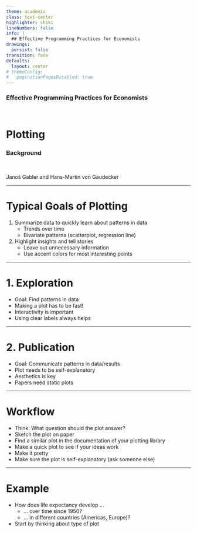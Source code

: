 ```yaml
---
theme: academic
class: text-center
highlighter: shiki
lineNumbers: false
info: |
  ## Effective Programming Practices for Economists
drawings:
  persist: false
transition: fade
defaults:
  layout: center
# themeConfig:
#   paginationPagesDisabled: true
---
```


### Effective Programming Practices for Economists

<br/>

# Plotting

### Background

<br/>


Janoś Gabler and Hans-Martin von Gaudecker

---

# Typical Goals of Plotting

1. Summarize data to quickly learn about patterns in data
   - Trends over time
   - Bivariate patterns (scatterplot, regression line)
1. Highlight insights and tell stories
   - Leave out unnecessary information
   - Use accent colors for most interesting points


---

# 1. Exploration

- Goal: Find patterns in data
- Making a plot has to be fast!
- Interactivity is important
- Using clear labels always helps

---

# 2. Publication

- Goal: Communicate patterns in data/results
- Plot needs to be self-explanatory
- Aesthetics is key
- Papers need static plots

---

# Workflow

- Think: What question should the plot answer?
- Sketch the plot on paper
- Find a similar plot in the documentation of your plotting library
- Make a quick plot to see if your ideas work
- Make it pretty
- Make sure the plot is self-explanatory (ask someone else)

---

# Example

- How does life expectancy develop ...
  - ... over time since 1950?
  - ... in different countries (Americas, Europe)?
- Start by thinking about type of plot
